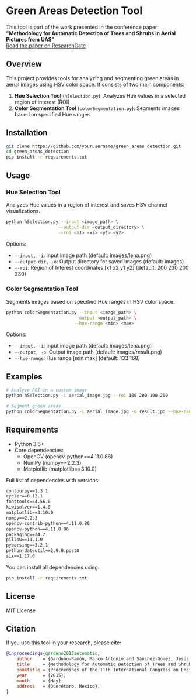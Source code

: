# Green Areas Detection Tool

This tool is part of the work presented in the conference paper:  
**"Methodology for Automatic Detection of Trees and Shrubs in Aerial Pictures from UAS"**  
[Read the paper on ResearchGate](https://www.researchgate.net/publication/288994191_Methodology_for_automatic_detection_of_trees_and_shrubs_in_aerial_pictures_from_UAS)

## Overview

This project provides tools for analyzing and segmenting green areas in aerial images using HSV color space. It consists of two main components:

1. **Hue Selection Tool** (`hSelection.py`): Analyzes Hue values in a selected region of interest (ROI)
2. **Color Segmentation Tool** (`colorSegmentation.py`): Segments images based on specified Hue ranges

## Installation

```bash
git clone https://github.com/yourusername/green_areas_detection.git
cd green_areas_detection
pip install -r requirements.txt
```

## Usage

### Hue Selection Tool

Analyzes Hue values in a region of interest and saves HSV channel visualizations.

```bash
python hSelection.py --input <image_path> \
                    --output-dir <output_directory> \
                    --roi <x1> <x2> <y1> <y2>
```

Options:
- `--input, -i`: Input image path (default: images/lena.png)
- `--output-dir, -o`: Output directory for saved images (default: images)
- `--roi`: Region of Interest coordinates [x1 x2 y1 y2] (default: 200 230 200 230)

### Color Segmentation Tool

Segments images based on specified Hue ranges in HSV color space.

```bash
python colorSegmentation.py --input <image_path> \
                          --output <output_path> \
                          --hue-range <min> <max>
```

Options:
- `--input, -i`: Input image path (default: images/lena.png)
- `--output, -o`: Output image path (default: images/result.png)
- `--hue-range`: Hue range [min max] (default: 133 168)

## Examples

```bash
# Analyze ROI in a custom image
python hSelection.py -i aerial_image.jpg --roi 100 200 100 200

# Segment green areas
python colorSegmentation.py -i aerial_image.jpg -o result.jpg --hue-range 60 120
```

## Requirements

- Python 3.6+
- Core dependencies:
  - OpenCV (opencv-python==4.11.0.86)
  - NumPy (numpy==2.2.3)
  - Matplotlib (matplotlib==3.10.0)

Full list of dependencies with versions:
```txt
contourpy==1.3.1
cycler==0.12.1
fonttools==4.56.0
kiwisolver==1.4.8
matplotlib==3.10.0
numpy==2.2.3
opencv-contrib-python==4.11.0.86
opencv-python==4.11.0.86
packaging==24.2
pillow==11.1.0
pyparsing==3.2.1
python-dateutil==2.9.0.post0
six==1.17.0
```

You can install all dependencies using:
```bash
pip install -r requirements.txt
```

## License

MIT License

## Citation

If you use this tool in your research, please cite:
```bibtex
@inproceedings{garduno2015automatic,
    author    = {Garduño-Ramón, Marco Antonio and Sánchez-Gómez, Jesús Iván and Morales-Hernández, Luis Alberto and Benítez-Rangel, Juan Primo and Osornio-Ríos, Roque Alfredo},
    title     = {Methodology for Automatic Detection of Trees and Shrubs in Aerial Pictures from UAS},
    booktitle = {Proceedings of the 11th International Congress on Engineering (CONIIN 2015)},
    year      = {2015},
    month     = {May},
    address   = {Querétaro, Mexico},
}
```